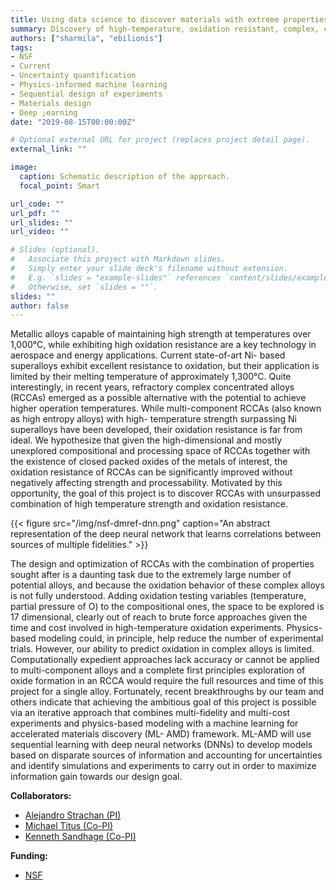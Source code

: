 ```yaml
---
title: Using data science to discover materials with extreme properties.
summary: Discovery of high-temperature, oxidation resistant, complex, concentrated alloys via data science driven multi-resolution experiments and simulations.
authors: ["sharmila", "ebilionis"]
tags:
- NSF
- Current
- Uncertainty quantification
- Physics-informed machine learning
- Sequential design of experiments
- Materials design
- Deep ;earning
date: "2019-08-15T00:00:00Z"

# Optional external URL for project (replaces project detail page).
external_link: ""

image:
  caption: Schematic description of the approach.
  focal_point: Smart

url_code: ""
url_pdf: ""
url_slides: ""
url_video: ""

# Slides (optional).
#   Associate this project with Markdown slides.
#   Simply enter your slide deck's filename without extension.
#   E.g. `slides = "example-slides"` references `content/slides/example-slides.md`.
#   Otherwise, set `slides = ""`.
slides: ""
author: false
---
```


Metallic alloys capable of maintaining high strength at temperatures over 1,000&deg;C, while exhibiting high
oxidation resistance are a key technology in aerospace and energy applications. Current state-of-art Ni-
based superalloys exhibit excellent resistance to oxidation, but their application is limited by their melting
temperature of approximately 1,300&deg;C. Quite interestingly, in recent years, refractory complex
concentrated alloys (RCCAs) emerged as a possible alternative with the potential to achieve higher
operation temperatures. While multi-component RCCAs (also known as high entropy alloys) with high-
temperature strength surpassing Ni superalloys have been developed, their oxidation resistance is far from
ideal. We hypothesize that given the high-dimensional and mostly unexplored compositional and
processing space of RCCAs together with the existence of closed packed oxides of the metals of interest,
the oxidation resistance of RCCAs can be significantly improved without negatively affecting strength and
processability. Motivated by this opportunity, the goal of this project is to discover RCCAs with
unsurpassed combination of high temperature strength and oxidation resistance.

{{< figure src="/img/nsf-dmref-dnn.png" caption="An abstract representation of the deep neural network that learns correlations between sources of multiple fidelities." >}}

The design and optimization of RCCAs with the combination of properties sought after is a daunting task due to the extremely large number of potential alloys, and because the oxidation behavior of these complex alloys is not fully understood. Adding oxidation testing variables (temperature, partial pressure of O) to the compositional ones, the space to be explored is 17 dimensional, clearly out of reach to brute force approaches given the time and cost involved in high-temperature oxidation experiments. Physics-based modeling could, in principle, help reduce the number of experimental trials. However, our ability to predict oxidation in complex alloys is limited. Computationally expedient approaches lack accuracy or cannot be applied to multi-component alloys and a complete first principles exploration of oxide formation in an RCCA would require the full resources and time of this project for a single alloy. Fortunately, recent breakthroughs by our team and others indicate that achieving the ambitious goal of this project is possible via an iterative approach that combines
multi-fidelity and multi-cost experiments and physics-based modeling with a machine learning for accelerated materials discovery (ML- AMD) framework. ML-AMD will use sequential learning with deep neural networks (DNNs) to develop models based on disparate sources of information and accounting for uncertainties and identify simulations and experiments to carry out in order to maximize information gain towards our design goal.

**Collaborators:**

+ [Alejandro Strachan (PI)](https://nanohub.org/groups/strachangroup/alestrachan)
+ [Michael Titus (Co-PI)](https://engineering.purdue.edu/MSE/people/ptProfile?resource_id=144082)
+ [Kenneth Sandhage (Co-PI)](https://engineering.purdue.edu/MSE/people/ptProfile?resource_id=126421)

**Funding:**

+ [NSF](https://www.nsf.gov/awardsearch/showAward?AWD_ID=1922316&HistoricalAwards=false)

